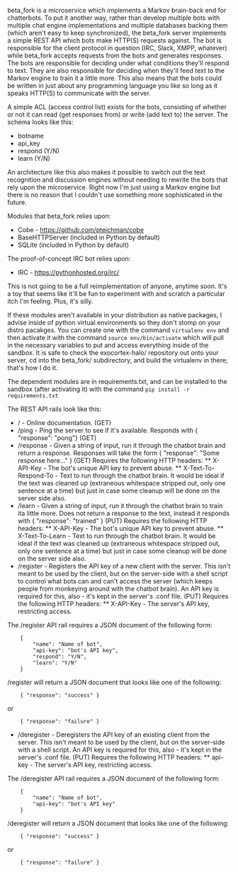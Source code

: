 beta_fork is a microservice which implements a Markov brain-back end for chatterbots.  To put it another way, rather than develop multiple bots with multiple chat engine implementations and multiple databases backing them (which aren't easy to keep synchronized), the beta_fork server implements a simple REST API which bots make HTTP(S) requests against.  The bot is responsible for the client protocol in question (IRC, Slack, XMPP, whatever) while beta_fork accepts requests from the bots and generates responses.  The bots are responsible for deciding under what conditions they'll respond to text.  They are also responsible for deciding when they'll feed text to the Markov engine to train it a little more.  This also means that the bots could be written in just about any programming language you like so long as it speaks HTTP(S) to communicate with the server.

A simple ACL (access control list) exists for the bots, consisting of whether or not it can read (get responses from) or write (add text to) the server.  The schema looks like this:

* botname
* api_key
* respond (Y/N)
* learn (Y/N)

An architecture like this also makes it possible to switch out the text recognition and discussion engines without needing to rewrite the bots that rely upon the microservice.  Right now I'm just using a Markov engine but there is no reason that I couldn't use something more sophisticated in the future.

Modules that beta_fork relies upon:

* Cobe - https://github.com/pteichman/cobe
* BaseHTTPServer (included in Python by default)
* SQLite (included in Python by default)

The proof-of-concept IRC bot relies upon:

* IRC - https://pythonhosted.org/irc/

This is not going to be a full reimplementation of anyone, anytime soon.  It's a toy that seems like it'll be fun to experiment with and scratch a particular itch I'm feeling.  Plus, it's silly.

If these modules aren't available in your distribution as native packages, I advise inside of python virtual environments so they don't stomp on your distro pacakges.  You can create one with the command `virtualenv env` and then activate it with the command `source env/bin/activate` which will pull in the necessary variables to put and access everything inside of the sandbox.  It is safe to check the exocortex-halo/ repository out onto your server, cd into the beta_fork/ subdirectory, and build the virtualenv in there; that's how I do it.

The dependent modules are in requirements.txt, and can be installed to the sandbox (after activating it) with the command `pip install -r requirements.txt`

The REST API rails look like this:

* / - Online documentation. (GET)
* /ping - Ping the server to see if it's available.  Responds with { "response": "pong"} (GET)
* /response - Given a string of input, run it through the chatbot brain and return a response.  Responses will take the form { "response": "Some response here..." }  (GET)  Requires the following HTTP headers:
** X-API-Key - The bot's unique API key to prevent abuse.
** X-Text-To-Respond-To - Text to run through the chatbot brain.  It would be ideal if the text was cleaned up (extraneous whitespace stripped out, only one sentence at a time) but just in case some cleanup will be done on the server side also.
* /learn - Given a string of input, run it through the chatbot brain to train ita little more.  Does not return a response to the text, instead it responds with { "response": "trained" }  (PUT)  Requires the following HTTP headers:
** X-API-Key - The bot's unique API key to prevent abuse.
** X-Text-To-Learn - Text to run through the chatbot brain.  It would be ideal if the text was cleaned up (extraneous whitespace stripped out, only one sentence at a time) but just in case some cleanup will be done on the server side also.
* /register - Registers the API key of a new client with the server.  This isn't meant to be used by the client, but on the server-side with a shell script to control what bots can and can't access the server (which keeps people from monkeying around with the chatbot brain).  An API key is required for this, also - it's kept in the server's .conf file.  (PUT)  Requires the following HTTP headers:
** X-API-Key - The server's API key, restricting access.

The /register API rail requires a JSON document of the following form:

```
    {
        "name": "Name of bot",
        "api-key": "bot's API key",
        "respond": "Y/N",
        "learn": "Y/N"
    }
```

/register will return a JSON document that looks like one of the following:

```
    { "response": "success" }
```

or

```
    { "response": "failure" }
```

* /deregister - Deregisters the API key of an existing client from the server.  This isn't meant to be used by the client, but on the server-side with a shell script.  An API key is required for this, also - it's kept in the server's .conf file.  (PUT)  Requires the following HTTP headers:
** api-key - The server's API key, restricting access.

The /deregister API rail requires a JSON document of the following form:

```
    {
        "name": "Name of bot",
        "api-key": "bot's API key"
    }
```

/deregister will return a JSON document that looks like one of the following:

```
    { "response": "success" }
```

or

```
    { "response": "failure" }
```

